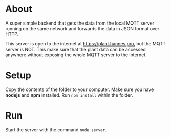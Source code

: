 # About

A super simple backend that gets the data from the local MQTT server running on the same network and forwards the data in JSON format over HTTP. 

This server is open to the internet at https://plant.hannes.pro, but the MQTT server is NOT. This make sure that the plant data can be accessed anywhere without exposing the whole MQTT server to the internet.

# Setup

Copy the contents of the folder to your computer. Make sure you have **nodejs** and **npm** installed. Run `npm install` within the folder.

# Run

Start the server with the command `node server`.